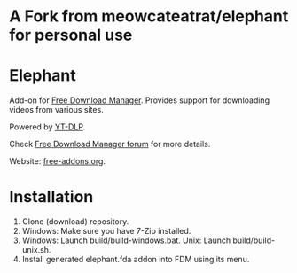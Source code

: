 # A Fork from meowcateatrat/elephant for personal use
# Elephant
Add-on for [Free Download Manager](https://www.freedownloadmanager.org/). Provides support for downloading videos from various sites.

Powered by [YT-DLP](https://github.com/yt-dlp/yt-dlp).

Check [Free Download Manager forum](https://www.freedownloadmanager.org/board/viewtopic.php?f=1&t=18630) for more details.

Website: [free-addons.org](https://free-addons.org/).

# Installation
1. Clone (download) repository.
2. Windows: Make sure you have 7-Zip installed. 
3. Windows: Launch build/build-windows.bat. Unix: Launch build/build-unix.sh.
4. Install generated elephant.fda addon into FDM using its menu.

